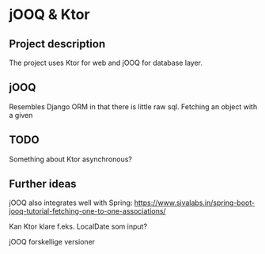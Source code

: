 # jOOQ & Ktor

## Project description
The project uses Ktor for web and jOOQ for database layer.

## jOOQ
Resembles Django ORM in that there is little raw sql. Fetching an object with a given   


## TODO
Something about Ktor asynchronous?

## Further ideas
jOOQ also integrates well with Spring: 
https://www.sivalabs.in/spring-boot-jooq-tutorial-fetching-one-to-one-associations/

Kan Ktor klare f.eks. LocalDate som input?

jOOQ forskellige versioner
